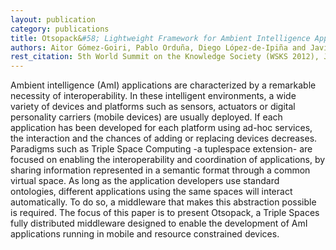```yaml
--- 
layout: publication
category: publications
title: Otsopack&#58; Lightweight Framework for Ambient Intelligence Applications
authors: Aitor Gómez-Goiri, Pablo Orduña, Diego López-de-Ipiña and Javier Diego
rest_citation: 5th World Summit on the Knowledge Society (WSKS 2012), June 20-22, 2012, Rome, Italy
--- 
```


Ambient intelligence (AmI) applications are characterized by a remarkable necessity of interoperability.
In these intelligent environments, a wide variety of devices and platforms such as sensors, actuators or digital personality carriers (mobile devices) are usually deployed.
If each application has been developed for each platform using ad-hoc services, the interaction and the chances of adding or replacing devices decreases.
Paradigms such as Triple Space Computing -a tuplespace extension- are focused on enabling the interoperability and coordination of applications, by sharing information represented in a semantic format through a common virtual space.
As long as the application developers use standard ontologies, different applications using the same spaces will interact automatically.
To do so, a middleware that makes this abstraction possible is required.
The focus of this paper is to present Otsopack, a Triple Spaces fully distributed middleware designed to enable the development of AmI applications running in mobile and resource constrained devices.